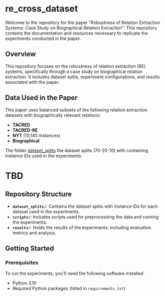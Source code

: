 # re_cross_dataset

Welcome to the repository for the paper "Robustness of Relation Extraction Systems: Case Study on Biographical Relation Extraction". This repository contains the documentation and resources necessary to replicate the experiments conducted in the paper.

## Overview

This repository focuses on the robustness of relation extraction (RE) systems, specifically through a case study on biographical relation extraction. It includes dataset splits, experiment configurations, and results associated with the paper.

## Data Used in the Paper

This paper uses balanced subsets of the following relation extraction datasets with biographically relevant relations:

- **TACRED**
- **TACRED-RE**
- **NYT** (10,140 instances)
- **Biographical**

The folder [dataset_splits](https://github.com/kleines-gespenst/re_cross_dataset/tree/main/dataset_splits) the dataset splits (70-20-10) with containing instance IDs used in the experiments


# TBD
## Repository Structure

- **`dataset_splits/`**: Contains the dataset splits with instance IDs for each dataset used in the experiments.
- **`scripts/`**: Includes scripts used for preprocessing the data and running the experiments.
- **`results/`**: Holds the results of the experiments, including evaluation metrics and analysis.

## Getting Started

### Prerequisites

To run the experiments, you'll need the following software installed:

- Python 3.10
- Required Python packages (listed in `requirements.txt`)
